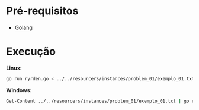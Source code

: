 
# Pré-requisitos

- [Golang](https://golang.org/dl/)

# Execução

**Linux:**

```bash
go run ryrden.go < ../../resourcers/instances/problem_01/exemplo_01.txt
```

**Windows:**

```bash
Get-Content ../../resourcers/instances/problem_01/exemplo_01.txt | go run ryrden.go
```
